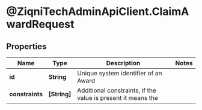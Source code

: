 # @ZiqniTechAdminApiClient.ClaimAwardRequest

## Properties

Name | Type | Description | Notes
------------ | ------------- | ------------- | -------------
**id** | **String** | Unique system identifier of an Award | 
**constraints** | **[String]** | Additional constraints, if the value is present it means the | 


